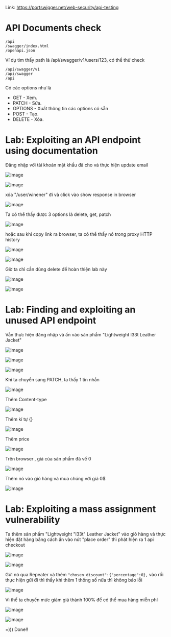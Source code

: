 Link: https://portswigger.net/web-security/api-testing

# API Documents check
    /api
    /swagger/index.html
    /openapi.json
Ví dụ tìm thấy path là  /api/swagger/v1/users/123, có thể thử check

    /api/swagger/v1
    /api/swagger
    /api
Có các options như là 
+ GET - Xem.
+ PATCH - Sửa.
+ OPTIONS - Xuất thông tin các options có sẵn
+ POST - Tạo.
+ DELETE - Xóa.

# Lab: Exploiting an API endpoint using documentation

Đăng nhập với tài khoản mật khẩu đã cho và thực hiện update email

![image](https://github.com/nguyenngocdung18/portswigger/assets/134156226/afd626ac-15d4-435e-af92-46c5d6f077fd)

![image](https://github.com/nguyenngocdung18/portswigger/assets/134156226/1599a982-73d6-4aa2-baca-fd146f5131de)

xóa "/user/winener" đi và click vào show response in browser

![image](https://github.com/nguyenngocdung18/portswigger/assets/134156226/e7c60c59-53a0-4fa7-aa41-ff59a861ffb0)

Ta có thể thấy được 3 options là delete, get, patch

![image](https://github.com/nguyenngocdung18/portswigger/assets/134156226/3959fd12-b4c6-47d1-a3b2-fdd4c97d429d)

hoặc sau khi copy link ra browser, ta có thể thấy nó trong proxy HTTP history

![image](https://github.com/nguyenngocdung18/portswigger/assets/134156226/6ef90987-9e68-48a7-ab50-aa49270ea9ff)

![image](https://github.com/nguyenngocdung18/portswigger/assets/134156226/7af3ae89-663d-4e2e-bf71-15a4b45ba131)

Giờ ta chỉ cần dùng delete để hoàn thiện lab này

![image](https://github.com/nguyenngocdung18/portswigger/assets/134156226/44c7d303-1092-4540-ae4f-bab2e0b0d504)

![image](https://github.com/nguyenngocdung18/portswigger/assets/134156226/7b250df0-fd9c-45d3-9576-a89c42ea0efa)

# Lab: Finding and exploiting an unused API endpoint

Vẫn thực hiện đăng nhập và ấn vào sản phẩm "Lightweight l33t Leather Jacket"

![image](https://github.com/nguyenngocdung18/portswigger/assets/134156226/be63ac60-50a2-423d-8350-59eaf9ee1fd2)

![image](https://github.com/nguyenngocdung18/portswigger/assets/134156226/56b4a8f9-76e5-4a08-b7e2-a6ff24805285)

![image](https://github.com/nguyenngocdung18/portswigger/assets/134156226/b2d9a7f1-36d5-4949-9e38-8a9076c45ae1)

Khi ta chuyển sang PATCH, ta thấy 1 tin nhắn

![image](https://github.com/nguyenngocdung18/portswigger/assets/134156226/c2066734-e401-4af3-9c56-7f5a850ddefe)

Thêm Content-type

![image](https://github.com/nguyenngocdung18/portswigger/assets/134156226/dd94a955-a2ec-4d96-998f-6dadd526b13f)

Thêm kí tự {}

![image](https://github.com/nguyenngocdung18/portswigger/assets/134156226/bd51c809-62d9-4733-8f14-39c0b3c34c6f)

Thêm price

![image](https://github.com/nguyenngocdung18/portswigger/assets/134156226/dc0de7d6-5bc9-4fbc-bb06-88ee95ad2e07)

Trên browser , giá của sản phẩm đã về 0

![image](https://github.com/nguyenngocdung18/portswigger/assets/134156226/aa36a8de-4326-46f0-affb-a0a96c851fda)

Thêm nó vào giỏ hàng và mua chúng với giá 0$

![image](https://github.com/nguyenngocdung18/portswigger/assets/134156226/12252cd2-0d7a-49a0-873c-270ce1820121)

# Lab: Exploiting a mass assignment vulnerability
Ta thêm sản phẩm "Lightweight "l33t" Leather Jacket" vào giỏ hàng và thực hiện đặt hàng bằng cách ấn vào nút "place order" thì phát hiện ra 1 api checkout

![image](https://github.com/nguyenngocdung18/portswigger/assets/134156226/16012d94-f2f3-41fa-ba36-c16d25430fa1)

![image](https://github.com/nguyenngocdung18/portswigger/assets/134156226/d4909cde-8788-40e1-93e9-e49dc01a5d0c)

Gửi nó qua Repeater và thêm ```"chosen_discount":{"percentage":0},``` vào rồi thực hiện gửi đi thì thấy khi thêm 1 thông số nữa thì không báo lỗi

![image](https://github.com/nguyenngocdung18/portswigger/assets/134156226/677e07f6-b396-4d18-a81b-17d51f75ab88)

Vì thế ta chuyển mức giảm giá thành 100% để có thể mua hàng miễn phí

![image](https://github.com/nguyenngocdung18/portswigger/assets/134156226/e3536ed6-8e67-45d4-b4a7-e81ff01839f9)

![image](https://github.com/nguyenngocdung18/portswigger/assets/134156226/55c2a876-f767-4def-9a0f-b087f322de61)

=))) Done!!
